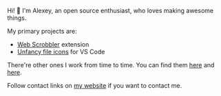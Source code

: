 Hi! 👋 I'm Alexey, an open source enthusiast, who loves making awesome things.

My primary projects are:
- [Web Scrobbler][web-scrobbler] extension
- [Unfancy file icons][vscode-unfancy-file-icons] for VS Code

There're other ones I work from time to time. You can find them [here][my-repositories] and [here][test-room-7-repositories].

Follow contact links on [my website] if you want to contact me.

[my-repositories]: https://github.com/alexesprit?tab=repositories
[my website]: https://alexesprit.com/
[test-room-7-repositories]: https://github.com/test-room-7
[vscode-unfancy-file-icons]: https://github.com/alexesprit/vscode-unfancy-file-icons
[web-scrobbler]: https://github.com/web-scrobbler
